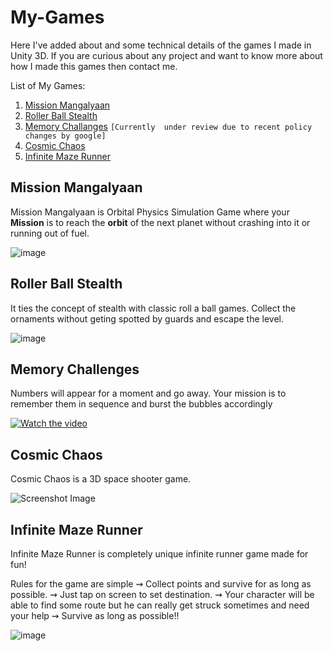 
# My-Games

Here I've added about and some technical details of the games I made in Unity 3D. If you are curious about any project and want to
know more about how I made this games then contact me.

List of My Games:

 1. [Mission Mangalyaan](https://play.google.com/store/apps/details?id=com.nirav.SRA)
 2. [Roller Ball Stealth](https://play.google.com/store/apps/details?id=com.nirav.rbs)
 3. [Memory Challanges](https://www.amazon.in/Nirav-Memory-Challenges/dp/B07VYM273Z) `[Currently  under review due to recent policy changes by google]`
 4. [Cosmic Chaos](https://play.google.com/store/apps/details?id=com.nirav.cc3d)
 5. [Infinite Maze Runner](https://play.google.com/store/apps/details?id=com.nirav.imr)

## Mission Mangalyaan

Mission Mangalyaan is Orbital Physics Simulation Game where your **Mission** is to reach the **orbit** of the next planet without crashing into it or running out of fuel.

![image](https://user-images.githubusercontent.com/77914957/111795517-47e8d500-88ed-11eb-8485-f05a1696cba7.png)


## Roller Ball Stealth
It ties the concept of stealth with classic roll a ball games.
Collect the ornaments without geting spotted by guards and escape the level.

![image](https://user-images.githubusercontent.com/77914957/111795594-5c2cd200-88ed-11eb-8ae5-8f0e2829836f.png)


## Memory Challenges

Numbers will appear for a moment and go away. Your mission is to remember them in sequence and burst the bubbles accordingly


[![Watch the video](https://user-images.githubusercontent.com/77914957/111761048-70f56f80-88c5-11eb-8cd8-cadd18bdeb69.png)](https://youtu.be/t-jZlEnUwm0)

## Cosmic Chaos

Cosmic Chaos is a 3D space shooter game.

![Screenshot Image](https://play-lh.googleusercontent.com/DzDxpKQsCHnlBzcbjB3Q_wcocp6AITbH91vsJY5a1kEpCUSF0Xzo7mnSqfxsjFhxF23c=w720-h310)

## Infinite Maze Runner

Infinite Maze Runner is completely unique infinite runner game made for fun!

Rules for the game are simple
⇝ Collect points and survive for as long as possible.
⇝ Just tap on screen to set destination.
⇝ Your character will be able to find some route but he can really get struck sometimes and need your help
⇝ Survive as long as possible!!

![image](https://user-images.githubusercontent.com/77914957/111792795-9cd71c00-88ea-11eb-9a23-484d936b8119.png)
